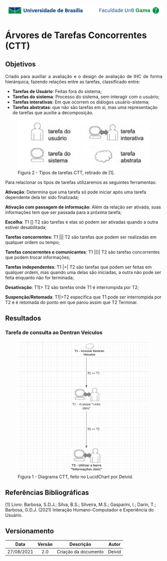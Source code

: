 ![UnB](../../img/unb.jpg)

# Árvores de Tarefas Concorrentes (CTT)

## Objetivos
<p align = "justify">Criado para auxiliar a avaliação e o design de avaliação de IHC de forma hierárquica, fazendo relações entre as tarefas, classificado entre:</p>

- **Tarefas de Usuário**: Feitas fora do sistema;
- **Tarefas do sistema**: Processo do sistema, sem interagir com o usuário;
- **Tarefas interativas**: Em que ocorrem os diálogos usuário-sistema;
- **Tarefas abstratas**: que não são tarefas em si, mas uma representação de tarefas que auxilie a decomposição.

<figure>
<img align=center width="700" src="../../../img/tiposctt.png">
<br>
<figcaption>Figura 2 - Tipos de tarefas CTT, retirado de [1].</a></figcaption>
</figure>

<p align = "justify">Para relacionar os tipos de tarefas utilizaremos as seguintes ferramentas:</p>

**Ativação**: Determina que uma tarefa só pode iniciar após uma tarefa dependente dela ter sido finalizada;</p>
**Ativação com passagem de informação**: Além da relação ser ativada, suas informações tem que ser passada para a próxima tarefa; </p>
**Escolha**: T1 [] T2 são tarefas e elas só podem ser ativadas quando a outra estiver desabilitada;</p>
**Tarefas concorrentes**: T1 ||| T2 são tarefas que podem ser realizadas em qualquer ordem ou tempo;</p>
**Tarefas concorrentes e comunicantes**: T1 |[]| T2 são tarefas concorrentes que podem trocar informações; </p>
**Tarefas independentes**: T1 |=| T2 são tarefas que podem ser feitas em qualquer ordem, mas quando uma delas são iniciadas, a outra não pode ser feita enquanto não for terminada;</p>
**Desativação**: T1[> T2 são tarefas onde T1 é interrompida por T2;</p>
**Suspenção/Retomada**: T1|>T2 especifica que T1 pode ser interrompida por T2 e é retomada do ponto em que parou assim que T2 Terminar.</p>

## Resultados
### Tarefa de consulta ao Dentran Veículos
<figure>
<img align=center width="700" src="../../../img/ctt.png">
<br>
<figcaption>Figura 1 - Diagrama CTT, feito no LucidChart por Deivid.</a></figcaption>
</figure>

## Referências Bibliográficas

[1] Livro: Barbosa, S.D.J.; Silva, B.S.; Silveira, M.S.; Gasparini, I.; Darin, T.; Barbosa, G.D.J.
(2021) Interação Humano-Computador e Experiência do Usuário.

## Versionamento
| Data |Versão|         Descrição          |       Autor      |
|:----:|:----:|:--------------------------:|:----------------:|
| 27/08/2021 |  2.0 | Criação da documento     | Deivid |
